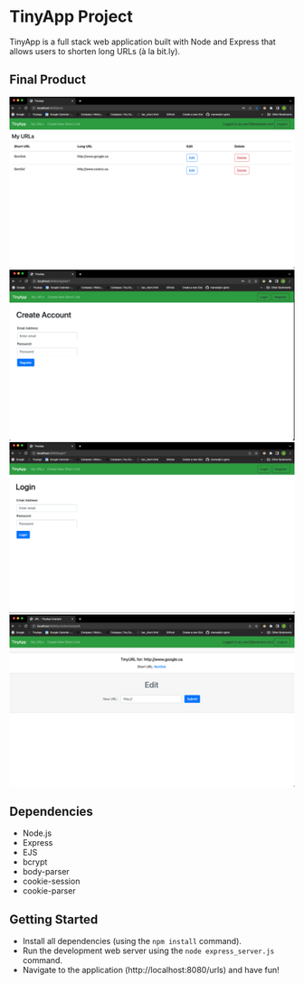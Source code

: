 # TinyApp Project

TinyApp is a full stack web application built with Node and Express that allows users to shorten long URLs (à la bit.ly).

## Final Product

!["Screenshot of URLs page"](https://github.com/manwelja/tinyapp/blob/main/docs/urls_page.png)
!["Screenshot of registration page"](https://github.com/manwelja/tinyapp/blob/main/docs/registration_page.png)
!["Screenshot of login page"](https://github.com/manwelja/tinyapp/blob/main/docs/login_page.png)
!["Screenshot of edit page"](https://github.com/manwelja/tinyapp/blob/main/docs/edit_page.png)


## Dependencies

- Node.js
- Express
- EJS
- bcrypt
- body-parser
- cookie-session
- cookie-parser


## Getting Started

- Install all dependencies (using the `npm install` command).
- Run the development web server using the `node express_server.js` command.
- Navigate to the application (http://localhost:8080/urls) and have fun!